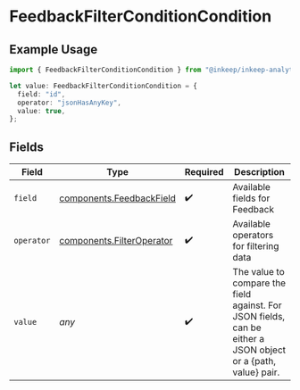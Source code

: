 # FeedbackFilterConditionCondition

## Example Usage

```typescript
import { FeedbackFilterConditionCondition } from "@inkeep/inkeep-analytics/models/components";

let value: FeedbackFilterConditionCondition = {
  field: "id",
  operator: "jsonHasAnyKey",
  value: true,
};
```

## Fields

| Field                                                                                                         | Type                                                                                                          | Required                                                                                                      | Description                                                                                                   |
| ------------------------------------------------------------------------------------------------------------- | ------------------------------------------------------------------------------------------------------------- | ------------------------------------------------------------------------------------------------------------- | ------------------------------------------------------------------------------------------------------------- |
| `field`                                                                                                       | [components.FeedbackField](../../models/components/feedbackfield.md)                                          | :heavy_check_mark:                                                                                            | Available fields for Feedback                                                                                 |
| `operator`                                                                                                    | [components.FilterOperator](../../models/components/filteroperator.md)                                        | :heavy_check_mark:                                                                                            | Available operators for filtering data                                                                        |
| `value`                                                                                                       | *any*                                                                                                         | :heavy_check_mark:                                                                                            | The value to compare the field against. For JSON fields, can be either a JSON object or a {path, value} pair. |